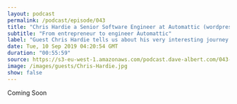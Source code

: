 ```yaml
---
layout: podcast
permalink: /podcast/episode/043
title: "Chris Hardie a Senior Software Engineer at Automattic (wordpress.com)"
subtitle: "From entrepreneur to engineer Automattic"
label: "Guest Chris Hardie tells us about his very interesting journey he was an entrepreneur for over 16 years, is now working on Special Projects at Automattic makers of wordpress.com. Hear about what it was like starting his company, many of the things he learned along the way and his transition to working for a great company.  <br> <br> <a href='https://twitter.com/ChrisHardie'>https://twitter.com/ChrisHardie</a> <br> <a href='https://chrishardie.com/'>https://chrishardie.com/</a> <br> <a href='https://www.linkedin.com/in/chrishardie/'>https://www.linkedin.com/in/chrishardie/</a> "
date: Tue, 10 Sep 2019 04:20:54 GMT
duration: "00:55:59"
source: https://s3-eu-west-1.amazonaws.com/podcast.dave-albert.com/043-Chris-Hardie.mp3
image: /images/guests/Chris-Hardie.jpg
show: false
---
```


Coming Soon
